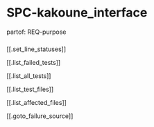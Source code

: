 # SPC-kakoune_interface
partof: REQ-purpose
###

[[.set_line_statuses]]

[[.list_failed_tests]]

[[.list_all_tests]]

[[.list_test_files]]

[[.list_affected_files]]

[[.goto_failure_source]]
